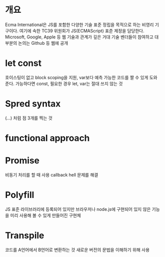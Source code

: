 # 개요

Ecma International은 JS를 포함한 다양한 기술 표준 정립을 목적으로 하는 비영리 기구이다.
여기에 속한 TC39 위원회가 JS(ECMAScript) 표준 제정을 담당한다.
Microsoft, Google, Apple 등 웹 기술과 관계가 깊은 거대 기술 벤더들이 참여하고 대부분의 논의는 Github 등 웹에 공개

# let const

호이스팅이 없고 block scoping을 지원, var보다 예측 가능한 코드를 짤 수 있게 도와준다.
가능하다면 const, 필요한 경우 let, var는 절대 쓰지 않는 것

# Spred syntax

(...) 처럼 점 3개를 찍는 것

# functional approach

# Promise

비동기 처리를 할 때 사용
callback hell 문제를 해결

# Polyfill

JS 표준 라이브러리에 등록되어 있지만 브라우저나 node.js에 구현되어 있지 않은 기능을 미리 사용해 볼 수 있게 만들어진 구현체

# Transpile

코드를 A언어에서 B언어로 변환하는 것
새로운 버전의 문법을 이해하기 위해 사용
